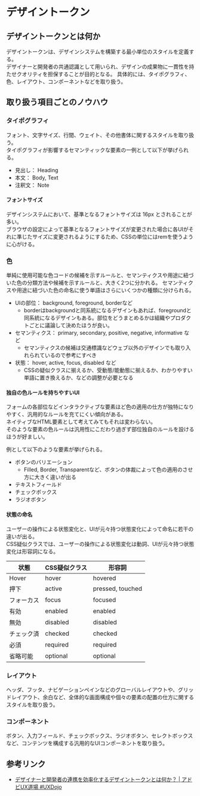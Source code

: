 # デザイントークン

## デザイントークンとは何か

デザイントークンは、デザインシステムを構築する最小単位のスタイルを定義する。  
デザイナーと開発者の共通認識として用いられ、デザインの成果物に一貫性を持たせクオリティを担保することが目的となる。
具体的には、タイポグラフィ、色、レイアウト、コンポーネントなどを取り扱う。

## 取り扱う項目ごとのノウハウ

### タイポグラフィ

フォント、文字サイズ、行間、ウェイト、その他書体に関するスタイルを取り扱う。  
タイポグラフィが影響するセマンティックな要素の一例として以下が挙げられる。

- 見出し： Heading
- 本文： Body, Text
- 注釈文： Note

#### フォントサイズ

デザインシステムにおいて、基準となるフォントサイズは 16px とされることが多い。  
ブラウザの設定によって基準となるフォントサイズが変更された場合に各UIがそれに準じたサイズに変更されるようにするため、CSSの単位にはremを使うように心がける。

### 色

単純に使用可能な色コードの候補を示すルールと、セマンティクスや用途に紐づいた色の分類方法や候補を示すルールと、大きく2つに分かれる。
セマンティクスや用途に紐づいた色の命名に使う単語はさらにいくつかの種類に分けられる。

- UIの部位： background, foreground, borderなど
  - borderはbackgroundと同系統になるデザインもあれば、foregroundと同系統になるデザインもある。部位をどうまとめるかは組織やプロダクトごとに議論して決めたほうが良い。
- セマンティクス： primary, secondary, positive, negative, informative など
  - セマンティクスの候補は交通標識などウェブ以外のデザインでも取り入れられているので参考にすべき
- 状態： hover, active, focus, disabled など
  - CSSの疑似クラスに揃えるか、受動態/能動態に揃えるか、わかりやすい単語に置き換えるか、などの調整が必要となる

#### 独自の色ルールを持ちやすいUI

フォームの各部位などインタラクティブな要素ほど色の適用の仕方が独特になりやすく、汎用的なルールを充てにくい傾向がある。  
ネイティブなHTML要素として考えてみてもそれは変わらない。  
そのような要素の色ルールは汎用性にこだわり過ぎず部位独自のルールを設けるほうが好ましい。  

例として以下のような要素が挙げられる。

- ボタンのバリエーション
  - Filled, Border, Transparentなど、ボタンの体裁によって色の適用のさせ方に大きく違いが出る
- テキストフィールド
- チェックボックス
- ラジオボタン

#### 状態の命名

ユーザーの操作による状態変化と、UIが元々持つ状態変化によって命名に若干の違いが出る。  
CSS疑似クラスでは、ユーザーの操作による状態変化は動詞、UIが元々持つ状態変化は形容詞になる。

| 状態 | CSS疑似クラス | 形容詞 |
| --- | --- | --- |
| Hover | hover | hovered |
| 押下 | active | pressed, touched |
| フォーカス | focus | focused |
| 有効 | enabled | enabled |
| 無効 | disabled | disabled |
| チェック済 | checked | checked |
| 必須 | required | required |
| 省略可能 | optional | optional |

### レイアウト

ヘッダ、フッタ、ナビゲーションペインなどのグローバルレイアウトや、グリッドレイアウト、余白など、全体的な画面構成や個々の要素の配置の仕方に関するスタイルを取り扱う。

### コンポーネント

ボタン、入力フィールド、チェックボックス、ラジオボタン、セレクトボックスなど、コンテンツを構成する汎用的なUIコンポーネントを取り扱う。  

## 参考リンク

- [デザイナーと開発者の連携を効率化するデザイントークンとは何か？ | アドビUX道場 #UXDojo](https://blog.adobe.com/jp/publish/2021/03/29/cc-web-what-are-design-tokens)